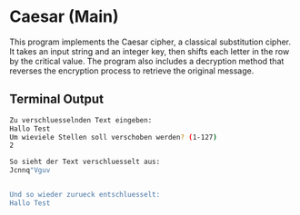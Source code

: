 # Caesar (Main)

This program implements the Caesar cipher, a classical substitution cipher. It takes an input string and an integer key, then shifts each letter in the row by the critical value. The program also includes a decryption method that reverses the encryption process to retrieve the original message.

## Terminal Output

```bash
Zu verschluesselnden Text eingeben:
Hallo Test
Um wieviele Stellen soll verschoben werden? (1-127)
2

So sieht der Text verschluesselt aus:
Jcnnq"Vguv


Und so wieder zurueck entschluesselt:
Hallo Test
```
